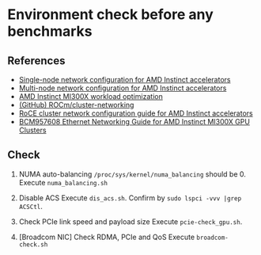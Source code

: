 # Environment check before any benchmarks

## References
- [Single-node network configuration for AMD Instinct accelerators](https://instinct.docs.amd.com/projects/gpu-cluster-networking/en/develop/how-to/single-node-config.html)
- [Multi-node network configuration for AMD Instinct accelerators](https://instinct.docs.amd.com/projects/gpu-cluster-networking/en/latest/how-to/multi-node-config.html)
- [AMD Instinct MI300X workload optimization](https://rocm.docs.amd.com/en/develop/how-to/rocm-for-ai/inference-optimization/workload.html)
- [(GitHub) ROCm/cluster-networking](https://github.com/ROCm/cluster-networking)
- [RoCE cluster network configuration guide for AMD Instinct accelerators](https://instinct.docs.amd.com/projects/gpu-cluster-networking/en/latest/how-to/roce-network-config.html)
- [BCM957608 Ethernet Networking Guide for AMD Instinct MI300X GPU Clusters](https://docs.broadcom.com/doc/957608-AN2XX)

## Check
1. NUMA auto-balancing
```/proc/sys/kernel/numa_balancing``` should be 0.
Execute ```numa_balancing.sh```

2. Disable ACS
Execute ```dis_acs.sh```. Confirm by ```sudo lspci -vvv |grep ACSCtl```.

3. Check PCIe link speed and payload size
Execute ```pcie-check_gpu.sh```.

4. [Broadcom NIC] Check RDMA, PCIe and QoS
Execute ```broadcom-check.sh```
